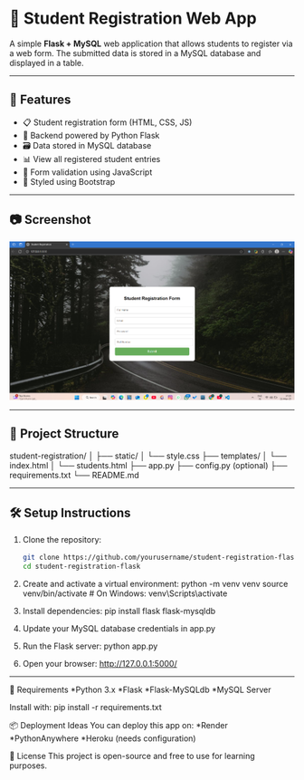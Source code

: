 # 📝 Student Registration Web App

A simple **Flask + MySQL** web application that allows students to register via a web form. The submitted data is stored in a MySQL database and displayed in a table.

---

## 🚀 Features

- 📋 Student registration form (HTML, CSS, JS)
- 🧠 Backend powered by Python Flask
- 🗃️ Data stored in MySQL database
- 📊 View all registered student entries
- 🔐 Form validation using JavaScript
- 🎨 Styled using Bootstrap

---

## 📷 Screenshot

![Student Registration Form](https://github.com/iamsatyamshukla/student-registration-flask/blob/main/form-screenshot.png.png?raw=true)


---

## 📁 Project Structure

student-registration/
│
├── static/
│ └── style.css
├── templates/
│ └── index.html
│ └── students.html
├── app.py
├── config.py (optional)
├── requirements.txt
└── README.md


---

## 🛠️ Setup Instructions

1. Clone the repository:
   ```bash
   git clone https://github.com/yourusername/student-registration-flask.git
   cd student-registration-flask

2. Create and activate a virtual environment:
   python -m venv venv
   source venv/bin/activate      # On Windows: venv\Scripts\activate

3. Install dependencies:
   pip install flask flask-mysqldb
   
4. Update your MySQL database credentials in app.py
   
5. Run the Flask server:
   python app.py

6. Open your browser:
   http://127.0.0.1:5000/
---

🧾 Requirements
*Python 3.x
*Flask
*Flask-MySQLdb
*MySQL Server

Install with:
pip install -r requirements.txt

📦 Deployment Ideas
You can deploy this app on:
*Render
*PythonAnywhere
*Heroku (needs configuration)

📄 License
This project is open-source and free to use for learning purposes.
